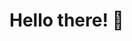 
<h1> Hello there! 👋</h1>

<!--
My name is Jakub and I'm a begginer <i><strong>.NET/C# developer</strong></i> with huge aspirations to become a meaningful part of entrusted projects.
Now focusing on <i>C#</i>, but already curious about bunch of other technologies.
<br/>
<br/>
<p>
  <ul>
    <h4>As already mentioned</h4>
  <li>Now mastering <i>C#</i> as a leading language,</li>
    <h4>But also</h4>
  <li>Went through basics of <i>C++</i> and <i>Java</i>,</li>
  <li>Practiced with <i>SQL, PHP, HTML, CSS</i>,</li>
</ul>
</p>
  -->
  <!--
<h2> Learning stack so far</h2>  
<img align="left" src="https://cdn4.iconfinder.com/data/icons/logos-and-brands/512/181_Java_logo_logos-512.png" width="50px">
<img align="left" src="https://upload.wikimedia.org/wikipedia/commons/thumb/9/9c/IntelliJ_IDEA_Icon.svg/512px-IntelliJ_IDEA_Icon.svg.png" width="50px">
<img align="left" src="https://cdn4.iconfinder.com/data/icons/flat-brand-logo-2/512/html5-512.png" width="50px">
<img align="left" src="https://cdn1.iconfinder.com/data/icons/logotypes/32/badge-css-3-512.png" width="50px">
<img align="left" src="https://cdn4.iconfinder.com/data/icons/logos-3/181/MySQL-512.png" width="50px">
<img align="left" src="https://cdn4.iconfinder.com/data/icons/logos-3/568/php-logo-512.png" width="50px">
<img align="left" src="https://cdn2.iconfinder.com/data/icons/strongicon-vol-24-free/24/filetype-16-512.png" width="50px">
<img align="left" src="https://cdn3.iconfinder.com/data/icons/social-media-2169/24/social_media_social_media_logo_git-512.png" width="50px">
<img align="left" src="https://cdn1.iconfinder.com/data/icons/logotypes/32/github-512.png" width="50px">
-->
<!---
<br/><br/><br/>

<h2> Get to know me better</h2>  
I love sharing my passion, mostly talking about sports like snowboarding, tennis, cycling or calisthenics. It works perfectly with programming, when intervals of sports give your mind a break, and then your body takes a rest when mind is focused on coding. It works, I encourage anyone reading that to try it ☜(ﾟヮﾟ☜) 


- 👋 Hi, I’m @JayJaySSJ
- 👀 I’m interested in ...
- 🌱 I’m currently learning ...
- 💞️ I’m looking to collaborate on ...
- 📫 How to reach me ...


JayJaySSJ/JayJaySSJ is a ✨ special ✨ repository because its `README.md` (this file) appears on your GitHub profile.
You can click the Preview link to take a look at your changes.
--->
